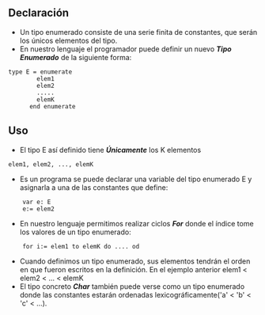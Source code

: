 ## Declaración
- Un tipo enumerado consiste de una serie finita de constantes, que serán los únicos elementos del tipo.
- En nuestro lenguaje el programador puede definir un nuevo ***Tipo Enumerado*** de la siguiente forma:
```LenguajeDeLaMateria
type E = enumerate
		elem1
		elem2
		.....
		elemK
	  end enumerate
```

## Uso
- El tipo E así definido tiene ***Únicamente*** los K elementos
```LenguajeDeLaMateria
elem1, elem2, ..., elemK
```
- Es un programa se puede declarar una variable del tipo enumerado E y asignarla a una de las constantes que define:
```LenguajeDeLaMateria
	var e: E
	e:= elem2
```
- En nuestro lenguaje permitimos realizar ciclos ***For*** donde el índice tome los valores de un tipo enumerado:
```LenguajeDeLaMateria
	for i:= elem1 to elemK do .... od
```

- Cuando definimos un tipo enumerado, sus elementos tendrán el orden en que fueron escritos en la definición. En el ejemplo anterior elem1 < elem2 < ... < elemK
- El tipo concreto ***Char*** también puede verse como un tipo enumerado donde las constantes estarán ordenadas lexicográficamente('a' < 'b' < 'c' < ...).